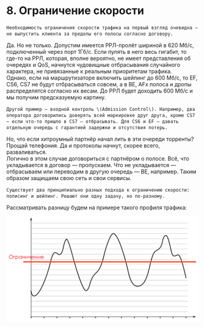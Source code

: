 # 8. Ограничение скорости

    Необходимость ограничения скорости трафика на первый взгляд очевидна — не выпустить клиента за пределы его полосы согласно договору.  
Да. Но не только. Допустим имеется РРЛ-пролёт шириной в 620 Мб/с, подключенный через порт 1Гб/с. Если пулять в него весь гигабит, то где-то на РРЛ, которая, вполне вероятно, не имеет представления об очередях и QoS, начнутся чудовищные отбрасывания случайного характера, не привязанные к реальным приоритетам трафика.  
Однако, если на маршрутизаторе включить шейпинг до 600 Мб/с, то EF, CS6, CS7 не будут отбрасываться совсем, а в BE, AFх полоса и дропы распределятся согласно их весам. До РРЛ будет доходить 600 Мб/с и мы получим предсказуемую картину.  
  
    Другой пример — входной контроль \(Admission Control\). Например, два оператора договорились доверять всей маркировке друг друга, кроме CS7 — если что-то пришло в CS7 — отбрасывать. Для CS6 и EF — давать отдельную очередь с гарантией задержки и отсутствия потерь.  
Но, что если хитроумный партнёр начал лить в эти очереди торренты? Прощай телефония. Да и протоколы начнут, скорее всего, разваливаться.  
Логично в этом случае договориться с партнёром о полосе. Всё, что укладывается в договор — пропускаем. Что не укладывается — отбрасываем или переводим в другую очередь — BE, например. Таким образом защищаем свою сеть и свои сервисы.   
  
    Существует два принципиально разных подхода к ограничению скорости: полисинг и шейпинг. Решают они одну задачу, но по-разному.  
Рассматривать разницу будем на примере такого профиля трафика:

![](../../.gitbook/assets/image%20%2848%29.png)

